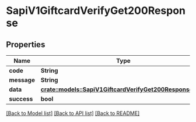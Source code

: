 # SapiV1GiftcardVerifyGet200Response

## Properties

Name | Type | Description | Notes
------------ | ------------- | ------------- | -------------
**code** | **String** |  | 
**message** | **String** |  | 
**data** | [**crate::models::SapiV1GiftcardVerifyGet200ResponseData**](_sapi_v1_giftcard_verify_get_200_response_data.md) |  | 
**success** | **bool** |  | 

[[Back to Model list]](../README.md#documentation-for-models) [[Back to API list]](../README.md#documentation-for-api-endpoints) [[Back to README]](../README.md)


